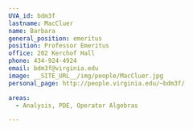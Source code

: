 ```yaml
---
UVA_id: bdm3f
lastname: MacCluer
name: Barbara
general_position: emeritus
position: Professor Emeritus
office: 202 Kerchof Hall
phone: 434-924-4924
email: bdm3f@virginia.edu
image: __SITE_URL__/img/people/MacCluer.jpg
personal_page: http://people.virginia.edu/~bdm3f/

areas:
  - Analysis, PDE, Operator Algebras

---
```


